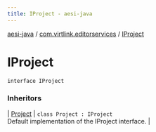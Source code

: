 ```yaml
---
title: IProject - aesi-java
---
```


[aesi-java](../index.html) / [com.virtlink.editorservices](index.html) / [IProject](.)

# IProject

`interface IProject`

### Inheritors

| [Project](-project/index.html) | `class Project : IProject`<br>Default implementation of the IProject interface. |

